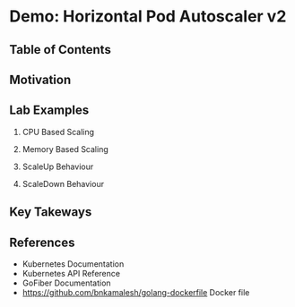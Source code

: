 # Demo: Horizontal Pod Autoscaler v2

## Table of Contents

## Motivation

## Lab Examples

1. CPU Based Scaling

2. Memory Based Scaling

3. ScaleUp Behaviour

4. ScaleDown Behaviour

## Key Takeways

## References
- Kubernetes Documentation
- Kubernetes API Reference
- GoFiber Documentation
- https://github.com/bnkamalesh/golang-dockerfile Docker file
